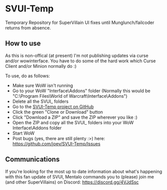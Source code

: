 # SVUI-Temp
Temporary Repository for SuperVillain UI fixes until Munglunch/failcoder returns from absence.

## How to use
As this is non-offical (at present) I'm not publishing updates via curse and/or wowinterface. You have to do some of the hard work which Curse Client and/or Minion normally do :) 

To use, do as follows: 

* Make sure WoW isn't running 
* Go to your WoW "Interface\Addons" folder (Normally this would be "C:\Program Files\World of Warcraft\Interface\Addons")
* Delete all the SVUI_ folders
* Go to the [SVUI-Temp project on GitHub](https://github.com/joev/SVUI-Temp)
* Click the green "Clone or Download" button
* Click "Download a ZIP" and save the ZIP wherever you like :) 
* Open the ZIP and copy all the SVUI_ folders into your WoW Interface\Addons folder
* Start WoW
* Post bugs (yes, there are still plenty :>) here: https://github.com/joev/SVUI-Temp/Issues

## Communications
If you're looking for the most up to date information about what's happening with this fan update of SVUI, Mentalo commands you to (please) join me (and other SuperVillains) on Discord: https://discord.gg/4VJdSsc